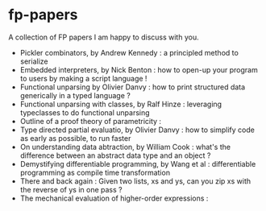 # fp-papers

A collection of FP papers I am happy to discuss with you.

- Pickler combinators, by Andrew Kennedy : a principled method to serialize 
- Embedded interpreters, by Nick Benton : how to open-up your program to users by making a script language ! 
- Functional unparsing by Olivier Danvy : how to print structured data generically in a typed language ?
- Functional unparsing with classes, by Ralf Hinze : leveraging typeclasses to do functional unparsing 
- Outline of a proof theory of parametricity : 
- Type directed partial evaluatio, by Olivier Danvy : how to simplify code as early as possible, to run faster 
- On understanding data abtraction, by William Cook : what's the difference between an abstract data type and an object ? 
- Demystifying differentiable programming, by Wang et al : differentiable programming as compile time transformation
- There and back again : Given two lists, xs and ys, can you zip xs with the reverse of ys in one pass ? 
- The mechanical evaluation of higher-order expressions : 

